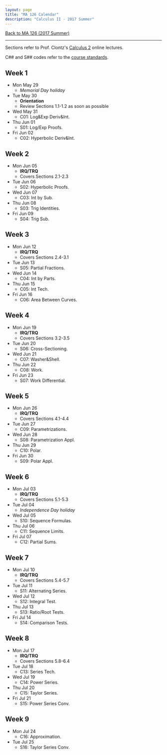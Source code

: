 ```yaml
---
layout: page
title: "MA 126 Calendar"
description: "Calculus II - 2017 Summer"
---
```


[Back to MA 126 (2017 Summer)](..)

---

Sections refer to Prof. Clontz's
[Calculus 2][text] online lectures.

C## and S## codes refer to the [course standards][standards].

## Week 1

- Mon May 29
    - *Memorial Day holiday*
- Tue May 30
    - **Orientation**
    - Review Sections 1.1-1.2 as soon as possible
- Wed May 31
    - C01: Log&Exp Deriv&Int.
- Thu Jun 01
    - S01: Log/Exp Proofs.
- Fri Jun 02
    - C02: Hyperbolic Deriv&Int.

## Week 2

- Mon Jun 05
    - **IRQ/TRQ**
    - Covers Sections 2.1-2.3
- Tue Jun 06
    - S02: Hyperbolic Proofs.
- Wed Jun 07
    - C03: Int by Sub.
- Thu Jun 08
    - S03: Trig Identities.
- Fri Jun 09
    - S04: Trig Sub.

## Week 3

- Mon Jun 12
    - **IRQ/TRQ**
    - Covers Sections 2.4-3.1
- Tue Jun 13
    - S05: Partial Fractions.
- Wed Jun 14
    - C04: Int by Parts.
- Thu Jun 15
    - C05: Int Tech.
- Fri Jun 16
    - C06: Area Between Curves.

## Week 4

- Mon Jun 19
    - **IRQ/TRQ**
    - Covers Sections 3.2-3.5
- Tue Jun 20
    - S06: Cross-Sectioning.
- Wed Jun 21
    - C07: Washer&Shell.
- Thu Jun 22
    - C08: Work.
- Fri Jun 23
    - S07: Work Differential.

## Week 5

- Mon Jun 26
    - **IRQ/TRQ**
    - Covers Sections 4.1-4.4
- Tue Jun 27
    - C09: Parametrizations.
- Wed Jun 28
    - S08: Parametrization Appl.
- Thu Jun 29
    - C10: Polar.
- Fri Jun 30
    - S09: Polar Appl.

## Week 6

- Mon Jul 03
    - **IRQ/TRQ**
    - Covers Sections 5.1-5.3
- Tue Jul 04
    - *Independence Day holiday*
- Wed Jul 05
    - S10: Sequence Formulas.
- Thu Jul 06
    - C11: Sequence Limits.
- Fri Jul 07
    - C12: Partial Sums.

## Week 7

- Mon Jul 10
    - **IRQ/TRQ**
    - Covers Sections 5.4-5.7
- Tue Jul 11
    - S11: Alternating Series.
- Wed Jul 12
    - S12: Integral Test.
- Thu Jul 13
    - S13: Ratio/Root Tests.
- Fri Jul 14
    - S14: Comparison Tests.

## Week 8

- Mon Jul 17
    - **IRQ/TRQ**
    - Covers Sections 5.8-6.4
- Tue Jul 18
    - C13: Series Tech.
- Wed Jul 19
    - C14: Power Series.
- Thu Jul 20
    - C15: Taylor Series.
- Fri Jul 21
    - S15: Power Series Conv.

## Week 9

- Mon Jul 24
    - C16: Approximation.
- Tue Jul 25
    - S16: Taylor Series Conv.


[text]: /resources/calculus2/

[standards]: ../standards/
